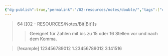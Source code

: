 ```yaml
---
{"dg-publish":true,"permalink":"/02-resources/notes/double/","tags":["code","speicher"],"updated":"2024-08-25T23:30:01.000+02:00"}
---
```


>64 [[02 - RESOURCES/Notes/Bit\|Bit]]s
>>Geeignet für Zahlen mit bis zu 15 oder 16 Stellen vor und nach dem Komma.


>[!example] 
>123456789012
>1.23456789012
>3.141516

